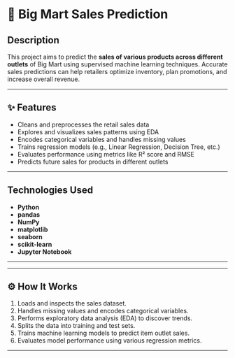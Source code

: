 # 🛒 Big Mart Sales Prediction

##  Description

This project aims to predict the **sales of various products across different outlets** of Big Mart using supervised machine learning techniques. Accurate sales predictions can help retailers optimize inventory, plan promotions, and increase overall revenue.

---

## ✨ Features

- Cleans and preprocesses the retail sales data
- Explores and visualizes sales patterns using EDA
- Encodes categorical variables and handles missing values
- Trains regression models (e.g., Linear Regression, Decision Tree, etc.)
- Evaluates performance using metrics like R² score and RMSE
- Predicts future sales for products in different outlets

---

##  Technologies Used

- **Python**
- **pandas**
- **NumPy**
- **matplotlib**
- **seaborn**
- **scikit-learn**
- **Jupyter Notebook**

---

---

## ⚙️ How It Works

1. Loads and inspects the sales dataset.
2. Handles missing values and encodes categorical variables.
3. Performs exploratory data analysis (EDA) to discover trends.
4. Splits the data into training and test sets.
5. Trains machine learning models to predict item outlet sales.
6. Evaluates model performance using various regression metrics.

---




